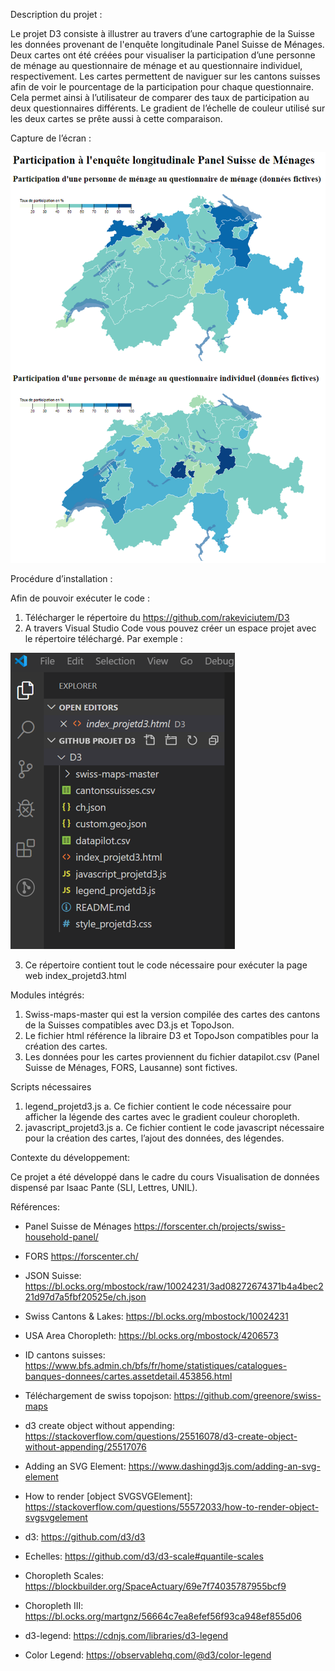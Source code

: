Description du projet :

Le projet D3 consiste à illustrer au travers d’une cartographie de la Suisse les données provenant de l'enquête longitudinale Panel Suisse de Ménages. Deux cartes ont été créées pour visualiser la participation d’une personne de ménage au questionnaire de ménage et au questionnaire individuel, respectivement. Les cartes permettent de naviguer sur les cantons suisses afin de voir le pourcentage de la participation pour chaque questionnaire. Cela permet ainsi à l’utilisateur de comparer des taux de participation au deux questionnaires différents. Le gradient de l’échelle de couleur utilisé sur les deux cartes se prête aussi à cette comparaison.

Capture de l’écran :

![Image description](Image_carte.png)
 
Procédure d’installation :

Afin de pouvoir exécuter le code :
1.	Télécharger le répertoire du https://github.com/rakeviciutem/D3
2.	A travers Visual Studio Code vous pouvez créer un espace projet avec le répertoire téléchargé. Par exemple :

![Image description](Image_VisualStudioCode.png)

3.	Ce répertoire contient tout le code nécessaire pour exécuter la page web index_projetd3.html 

Modules intégrés:

1.	Swiss-maps-master qui est la version compilée des cartes des cantons de la Suisses compatibles avec D3.js et TopoJson. 
2.	Le fichier html référence la libraire D3 et TopoJson compatibles pour la création des cartes.
3.	Les données pour les cartes proviennent du fichier datapilot.csv (Panel Suisse de Ménages, FORS, Lausanne) sont fictives.

Scripts nécessaires

1.	legend_projetd3.js
    a.	Ce fichier contient le code nécessaire pour afficher la légende des cartes avec le gradient couleur choropleth.
2.	javascript_projetd3.js
    a.	Ce fichier contient le code javascript nécessaire pour la création des cartes, l’ajout des données, des légendes.

Contexte du développement:

Ce projet a été développé dans le cadre du cours Visualisation de données dispensé par Isaac Pante (SLI, Lettres, UNIL).

Références:

- Panel Suisse de Ménages https://forscenter.ch/projects/swiss-household-panel/
- FORS https://forscenter.ch/

- JSON Suisse: https://bl.ocks.org/mbostock/raw/10024231/3ad08272674371b4a4bec221d97d7a5fbf20525e/ch.json
- Swiss Cantons & Lakes: https://bl.ocks.org/mbostock/10024231
- USA Area Choropleth: https://bl.ocks.org/mbostock/4206573
- ID cantons suisses: https://www.bfs.admin.ch/bfs/fr/home/statistiques/catalogues-banques-donnees/cartes.assetdetail.453856.html
- Téléchargement de swiss topojson: https://github.com/greenore/swiss-maps

- d3 create object without appending: https://stackoverflow.com/questions/25516078/d3-create-object-without-appending/25517076
- Adding an SVG Element: https://www.dashingd3js.com/adding-an-svg-element
- How to render [object SVGSVGElement]: https://stackoverflow.com/questions/55572033/how-to-render-object-svgsvgelement
- d3: https://github.com/d3/d3

- Echelles: https://github.com/d3/d3-scale#quantile-scales
- Choropleth Scales: https://blockbuilder.org/SpaceActuary/69e7f74035787955bcf9
- Choropleth III: https://bl.ocks.org/martgnz/56664c7ea8efef56f93ca948ef855d06

- d3-legend: https://cdnjs.com/libraries/d3-legend
- Color Legend: https://observablehq.com/@d3/color-legend
